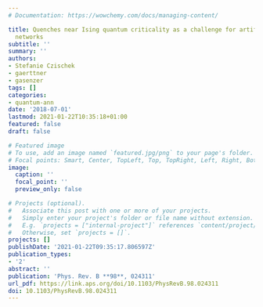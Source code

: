 ```yaml
---
# Documentation: https://wowchemy.com/docs/managing-content/

title: Quenches near Ising quantum criticality as a challenge for artificial neural
  networks
subtitle: ''
summary: ''
authors:
- Stefanie Czischek
- gaerttner
- gasenzer
tags: []
categories:
- quantum-ann
date: '2018-07-01'
lastmod: 2021-01-22T10:35:18+01:00
featured: false
draft: false

# Featured image
# To use, add an image named `featured.jpg/png` to your page's folder.
# Focal points: Smart, Center, TopLeft, Top, TopRight, Left, Right, BottomLeft, Bottom, BottomRight.
image:
  caption: ''
  focal_point: ''
  preview_only: false

# Projects (optional).
#   Associate this post with one or more of your projects.
#   Simply enter your project's folder or file name without extension.
#   E.g. `projects = ["internal-project"]` references `content/project/deep-learning/index.md`.
#   Otherwise, set `projects = []`.
projects: []
publishDate: '2021-01-22T09:35:17.806597Z'
publication_types:
- '2'
abstract: ''
publication: 'Phys. Rev. B **98**, 024311'
url_pdf: https://link.aps.org/doi/10.1103/PhysRevB.98.024311
doi: 10.1103/PhysRevB.98.024311
---
```

